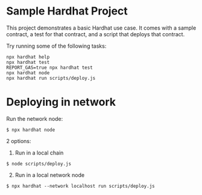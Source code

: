 # Sample Hardhat Project

This project demonstrates a basic Hardhat use case. It comes with a sample contract, a test for that contract, and a script that deploys that contract.

Try running some of the following tasks:

```shell
npx hardhat help
npx hardhat test
REPORT_GAS=true npx hardhat test
npx hardhat node
npx hardhat run scripts/deploy.js
```

# Deploying in network

Run the network node:
```
$ npx hardhat node
```

2 options:

1. Run in a local chain

```
$ node scripts/deploy.js
```

2. Run in a local network node

```
$ npx hardhat --network localhost run scripts/deploy.js
```
